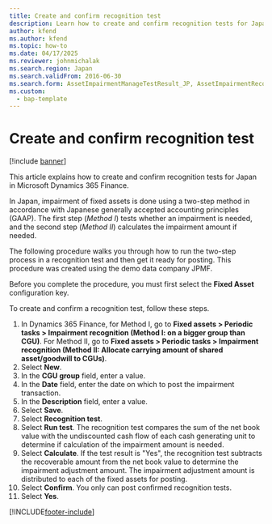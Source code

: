 ```yaml
---
title: Create and confirm recognition test
description: Learn how to create and confirm recognition tests for Japan in Microsoft Dynamics 365 Finance.
author: kfend
ms.author: kfend
ms.topic: how-to
ms.date: 04/17/2025
ms.reviewer: johnmichalak
ms.search.region: Japan
ms.search.validFrom: 2016-06-30
ms.search.form: AssetImpairmentManageTestResult_JP, AssetImpairmentRecognition_JP
ms.custom: 
  - bap-template
---
```


# Create and confirm recognition test

[!include [banner](../../includes/banner.md)]

This article explains how to create and confirm recognition tests for Japan in Microsoft Dynamics 365 Finance.

In Japan, impairment of fixed assets is done using a two-step method in accordance with Japanese generally accepted accounting principles (GAAP). The first step (*Method I*) tests whether an impairment is needed, and the second step (*Method II*) calculates the impairment amount if needed.

The following procedure walks you through how to run the two-step process in a recognition test and then get it ready for posting. This procedure was created using the demo data company JPMF.

Before you complete the procedure, you must first select the **Fixed Asset** configuration key.

To create and confirm a recognition test, follow these steps.

1. In Dynamics 365 Finance, for Method I, go to **Fixed assets \> Periodic tasks \> Impairment recognition (Method I: on a bigger group than CGU)**. For Method II, go to **Fixed assets \> Periodic tasks \> Impairment recognition (Method II: Allocate carrying amount of shared asset/goodwill to CGUs)**.  
1. Select **New**.
1. In the **CGU group** field, enter a value.
1. In the **Date** field, enter the date on which to post the impairment transaction.  
1. In the **Description** field, enter a value.
1. Select **Save**.
1. Select **Recognition test**.
1. Select **Run test**. The recognition test compares the sum of the net book value with the undiscounted cash flow of each cash generating unit to determine if calculation of the impairment amount is needed.  
1. Select **Calculate**. If the test result is "Yes", the recognition test subtracts the recoverable amount from the net book value to determine the impairment adjustment amount. The impairment adjustment amount is distributed to each of the fixed assets for posting.  
1. Select **Confirm**. You only can post confirmed recognition tests.  
1. Select **Yes**.



[!INCLUDE[footer-include](../../../includes/footer-banner.md)]
